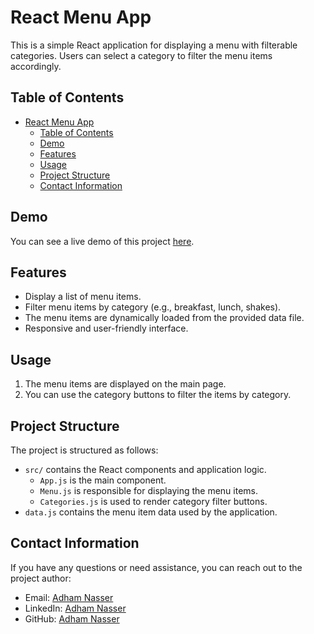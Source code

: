 # React Menu App

This is a simple React application for displaying a menu with filterable categories. Users can select a category to filter the menu items accordingly.

## Table of Contents
- [React Menu App](#react-menu-app)
  - [Table of Contents](#table-of-contents)
  - [Demo](#demo)
  - [Features](#features)
  - [Usage](#usage)
  - [Project Structure](#project-structure)
  - [Contact Information](#contact-information)

## Demo
You can see a live demo of this project [here](#).

## Features
- Display a list of menu items.
- Filter menu items by category (e.g., breakfast, lunch, shakes).
- The menu items are dynamically loaded from the provided data file.
- Responsive and user-friendly interface.

## Usage
1. The menu items are displayed on the main page.
2. You can use the category buttons to filter the items by category.

## Project Structure
The project is structured as follows:
- `src/` contains the React components and application logic.
  - `App.js` is the main component.
  - `Menu.js` is responsible for displaying the menu items.
  - `Categories.js` is used to render category filter buttons.
- `data.js` contains the menu item data used by the application.

## Contact Information

If you have any questions or need assistance, you can reach out to the project author:

- Email: [Adham Nasser](mailto:adhamxiii@gmail.com)
- LinkedIn: [Adham Nasser](https://www.linkedin.com/in/adham-nasser-xiii/)
- GitHub: [Adham Nasser](https://github.com/Adham-XIII)
